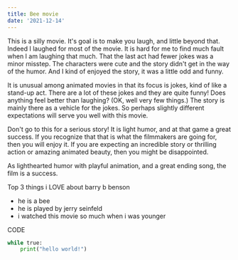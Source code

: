 ```yaml
---
title: Bee movie
date: '2021-12-14'
---
```


This is a silly movie. It's goal is to make you laugh, and little beyond that. Indeed I laughed for most of the movie. It is hard for me to find much fault when I am laughing that much. That the last act had fewer jokes was a minor misstep. The characters were cute and the story didn't get in the way of the humor. And I kind of enjoyed the story, it was a little odd and funny.

It is unusual among animated movies in that its focus is jokes, kind of like a stand-up act. There are a lot of these jokes and they are quite funny! Does anything feel better than laughing? (OK, well very few things.) The story is mainly there as a vehicle for the jokes. So perhaps slightly different expectations will serve you well with this movie.

Don't go to this for a serious story! It is light humor, and at that game a great success. If you recognize that that is what the filmmakers are going for, then you will enjoy it. If you are expecting an incredible story or thrilling action or amazing animated beauty, then you might be disappointed.

As lighthearted humor with playful animation, and a great ending song, the film is a success.

Top 3 things i LOVE about barry b benson
- he is a bee
- he is played by jerry seinfeld
- i watched this movie so much when i was younger

CODE
```python
while true:
    print("hello world!")
```

